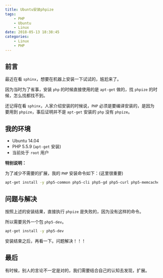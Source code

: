```yaml
---
title: Ubuntu安装phpize
tags:
    - PHP
    - Ubuntu
    - Linux
date: 2018-05-13 18:38:45
categories:
    - Linux
    - PHP
---
```

## 前言

最近在看 `sphinx`，想要在机器上安装一下试试的，尴尬来了。

因为当时为了省事，安装 `php` 的时候直接使用的是 `apt-get` 做的，找 `phpize` 的时候，怎么找都找不到。

还记得在看 `sphinx`，人家介绍安装的时候说，`PHP` 必须是要编译安装的，是因为要用到 `phpize`，事后证明并不是 `apt-get` 安装的 `php` 没有 `phpize`。

## 我的环境

- Ubuntu 14.04
- PHP 5.5.9 (`apt-get` 安装)
- 当前处于 `root` 用户

**特别说明：**

为了减少不需要的扩展，我的 `PHP` 安装命令如下：(这里很重要)

```bash
apt-get install -y php5-common php5-cli php5-gd php5-curl php5-memcached php5-mysql php5-fpm php5-redis
```

## 问题与解决

按照上述的安装结果，直接执行 `phpize` 是失败的，因为没有这样的命令。

所以需要另外一个包 `php5-dev`。

```bash
apt-get install -y php5-dev
```

安装结束之后，再看一下。问题解决！！！

## 最后

有时候，别人的言论不一定是对的，我们需要结合自己的认知去发现，扩展。